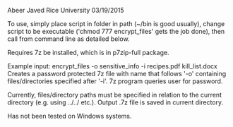 Abeer Javed 
Rice University
03/19/2015


To use, simply place script in folder in path (~/bin is good usually), change
script to be executable ('chmod 777 encrypt_files' gets the job done), then call 
from command line as detailed below.

Requires 7z be installed, which is in p7zip-full package.

Example input: encrypt_files -o sensitive_info -i recipes.pdf kill_list.docx
Creates a password protected 7z file with name that follows '-o' containing
files/directories specified after '-i'.
7z program queries user for password.

Currently, files/directory paths must be specified in relation to the current
directory (e.g. using ../../ etc.).
Output .7z file is saved in current directory.

Has not been tested on Windows systems.